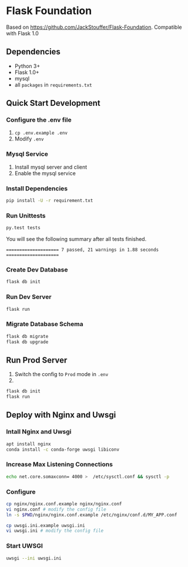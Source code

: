 # Flask Foundation
Based on https://github.com/JackStouffer/Flask-Foundation. Compatible with Flask 1.0

## Dependencies
- Python 3+
- Flask 1.0+
- mysql
- all `packages` in `requirements.txt`

## Quick Start Development

### Configure the .env file
1. `cp .env.example .env`
2. Modify `.env`

### Mysql Service
1. Install mysql server and client
2. Enable the mysql service

### Install Dependencies
```bash
pip install -U -r requirement.txt
```

### Run Unittests
```bash
py.test tests 
```
You will see the following summary after all tests finished.
```text
==================== 7 passed, 21 warnings in 1.88 seconds ====================
```
### Create Dev Database
```bash
flask db init
```

### Run Dev Server
```bash
flask run
```

### Migrate Database Schema
```bash
flask db migrate
flask db upgrade
```

## Run Prod Server
1. Switch the config to `Prod` mode in `.env`
2. 
```bash
flask db init
flask run
```

## Deploy with Nginx and Uwsgi

### Intall Nginx and Uwsgi
```bash
apt install nginx
conda install -c conda-forge uwsgi libiconv
```

### Increase Max Listening Connections
```bash
echo net.core.somaxconn= 4000 >  /etc/sysctl.conf && sysctl -p
```

### Configure
```bash
cp nginx/nginx.conf.example nginx/nginx.conf
vi nginx.conf # modify the config file
ln -s $PWD/nginx/nginx.conf.example /etc/nginx/conf.d/MY_APP.conf

cp uwsgi.ini.example uwsgi.ini
vi uwsgi.ini # modify the config file
```

### Start UWSGI
```bash
uwsgi --ini uwsgi.ini
```
